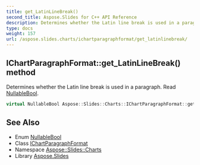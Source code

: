 ```yaml
---
title: get_LatinLineBreak()
second_title: Aspose.Slides for C++ API Reference
description: Determines whether the Latin line break is used in a paragraph. Read NullableBool.
type: docs
weight: 157
url: /aspose.slides.charts/ichartparagraphformat/get_latinlinebreak/
---
```

## IChartParagraphFormat::get_LatinLineBreak() method


Determines whether the Latin line break is used in a paragraph. Read [NullableBool](../../../aspose.slides/nullablebool/).

```cpp
virtual NullableBool Aspose::Slides::Charts::IChartParagraphFormat::get_LatinLineBreak()=0
```

## See Also

* Enum [NullableBool](../../../aspose.slides/nullablebool/)
* Class [IChartParagraphFormat](../)
* Namespace [Aspose::Slides::Charts](../../)
* Library [Aspose.Slides](../../../)
